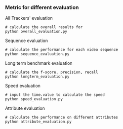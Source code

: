 ### Metric for different evaluation 

All Trackers' evaluation
```
# calculate the overall results for 
python overall_evaluation.py
```

Sequence evaluation
```
# calculate the performance for each video sequence
python sequence_evaluation.py
```

Long term benchmark evaluation
```
# calculate the f-score, precision, recall
python longterm_evaluation.py 
```

Speed evaluation
```
# input the time.value to calculate the speed
python speed_evaluation.py
```

Attribute evaluation
```
# calculate the performance on different attributes
python attribute_evaluation.py
```

